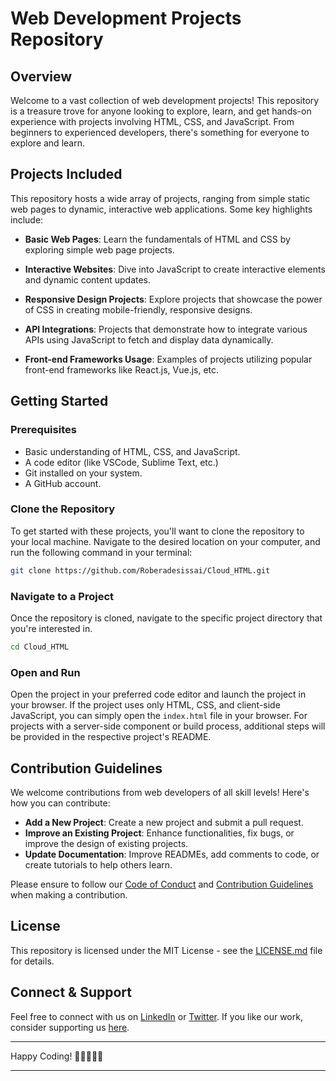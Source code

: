 # Web Development Projects Repository

## Overview

Welcome to a vast collection of web development projects! This repository is a treasure trove for anyone looking to explore, learn, and get hands-on experience with projects involving HTML, CSS, and JavaScript. From beginners to experienced developers, there's something for everyone to explore and learn.

## Projects Included

This repository hosts a wide array of projects, ranging from simple static web pages to dynamic, interactive web applications. Some key highlights include:

- **Basic Web Pages**: Learn the fundamentals of HTML and CSS by exploring simple web page projects.
  
- **Interactive Websites**: Dive into JavaScript to create interactive elements and dynamic content updates.
  
- **Responsive Design Projects**: Explore projects that showcase the power of CSS in creating mobile-friendly, responsive designs.
  
- **API Integrations**: Projects that demonstrate how to integrate various APIs using JavaScript to fetch and display data dynamically.

- **Front-end Frameworks Usage**: Examples of projects utilizing popular front-end frameworks like React.js, Vue.js, etc.

## Getting Started

### Prerequisites

- Basic understanding of HTML, CSS, and JavaScript.
- A code editor (like VSCode, Sublime Text, etc.)
- Git installed on your system.
- A GitHub account.

### Clone the Repository

To get started with these projects, you'll want to clone the repository to your local machine. Navigate to the desired location on your computer, and run the following command in your terminal:

```bash
git clone https://github.com/Roberadesissai/Cloud_HTML.git
```

### Navigate to a Project

Once the repository is cloned, navigate to the specific project directory that you're interested in.

```bash
cd Cloud_HTML
```

### Open and Run

Open the project in your preferred code editor and launch the project in your browser. If the project uses only HTML, CSS, and client-side JavaScript, you can simply open the `index.html` file in your browser. For projects with a server-side component or build process, additional steps will be provided in the respective project's README.

## Contribution Guidelines

We welcome contributions from web developers of all skill levels! Here's how you can contribute:

- **Add a New Project**: Create a new project and submit a pull request.
- **Improve an Existing Project**: Enhance functionalities, fix bugs, or improve the design of existing projects.
- **Update Documentation**: Improve READMEs, add comments to code, or create tutorials to help others learn.

Please ensure to follow our [Code of Conduct](CODE_OF_CONDUCT.md) and [Contribution Guidelines](CONTRIBUTING.md) when making a contribution.

## License

This repository is licensed under the MIT License - see the [LICENSE.md](LICENSE.md) file for details.

## Connect & Support

Feel free to connect with us on [LinkedIn](Your_LinkedIn_Profile) or [Twitter](Your_Twitter_Profile). If you like our work, consider supporting us [here](Your_Support_Link).

---

Happy Coding! 🚀👨‍💻👩‍💻

---
